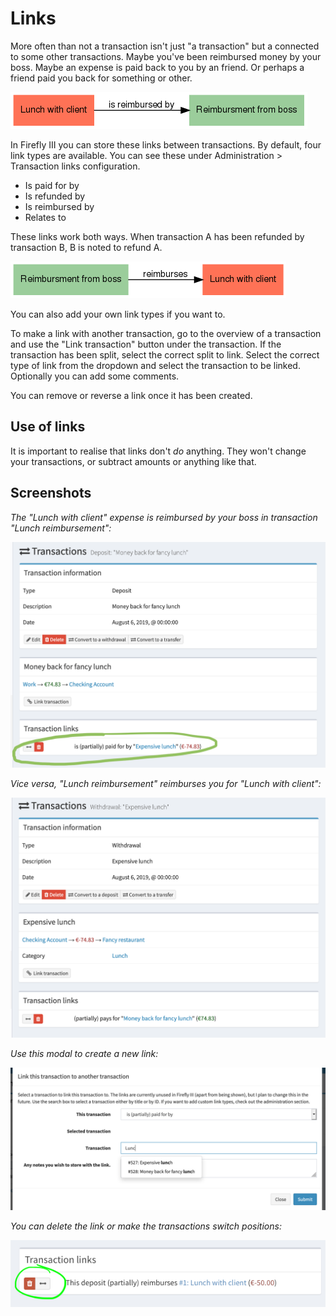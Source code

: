 # Links

More often than not a transaction isn't just "a transaction" but a connected to some other transactions. Maybe you've been reimbursed money by your boss. Maybe an expense is paid back to you by an friend. Or perhaps a friend paid you back for something or other.

![Link](./images/links1.png)

In Firefly III you can store these links between transactions. By default, four link types are available. You can see these under Administration > Transaction links configuration.

* Is paid for by
* Is refunded by
* Is reimbursed by
* Relates to

These links work both ways. When transaction A has been refunded by transaction B, B is noted to refund A.

![Link](./images/links2.png)

You can also add your own link types if you want to.

To make a link with another transaction, go to the overview of a transaction and use the "Link transaction" button under the transaction. If the transaction has been split, select the correct split to link. Select the correct type of link from the dropdown and select the transaction to be linked. Optionally you can add some comments.

You can remove or reverse a link once it has been created.

## Use of links

It is important to realise that links don't *do* anything. They won't change your transactions, or subtract amounts or anything like that.

## Screenshots

*The "Lunch with client" expense is reimbursed by your boss in transaction "Lunch reimbursement":*

![Inward link of transaction](./images/links-inward.png)

*Vice versa, "Lunch reimbursement" reimburses you for "Lunch with client":*

![Outward link of transaction](./images/links-outward.png)

*Use this modal to create a new link:*

![Modal dialog to create a link](./images/links-modal.png)

*You can delete the link or make the transactions switch positions:*

![Delete or change](./images/links-change.png)
